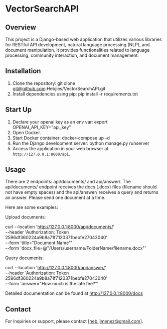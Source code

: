 # VectorSearchAPI

## Overview
This project is a Django-based web application that utilizes various libraries for RESTful API development, natural language processing (NLP), and document manipulation. It provides functionalities related to language processing, community interaction, and document management.

## Installation
1. Clone the repository: git clone git@github.com:Hebjies/VectorSearchAPI.git
2. Install dependencies using pip: pip install -r requirements.txt

## Start Up
1. Declare your openai key as an env var: export OPENAI_API_KEY="api_key"
2. Open Docker.
3. Start Docker container: docker-compose up -d
4. Run the Django development server: python manage.py runserver
5. Access the application in your web browser at `http://127.0.0.1:8000/api`.

## Usage

There are 2 endpoints: api/documents/ and api/answer/. The api/documents/ endpoint receives the docs (.docx) files (filename should not have empty spaces) and the api/answer/ receives a query and returns an answer. Please send one document at a time.

Here are some examples:

Upload documents:

curl --location 'http://127.0.0.1:8000/api/documents/' \
--header 'Authorization: Token 2596df360224a9b8a71f7120371bebfe27043040' \
--form 'title="Document Name"' \
--form 'docx_file=@"/Users/username/FolderName/filename.docx"'

Query documents:

curl --location 'http://127.0.0.1:8000/api/answer/' \
--header 'Authorization: Token 2596df360224a9b8a71f7120371bebfe27043040' \
--form 'answer="How much is the late fee?"'

Detailed documentation can be found at http://127.0.0.1:8000/docs

## Contact
For inquiries or support, please contact [heb.jimenez@gmail.com].

